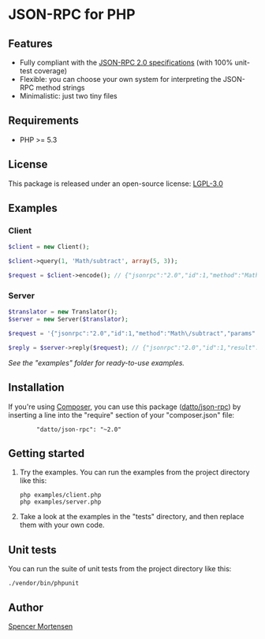 # JSON-RPC for PHP

## Features

* Fully compliant with the [JSON-RPC 2.0 specifications](http://www.jsonrpc.org/specification) (with 100% unit-test coverage)
* Flexible: you can choose your own system for interpreting the JSON-RPC method strings
* Minimalistic: just two tiny files

## Requirements

* PHP >= 5.3

## License

This package is released under an open-source license: [LGPL-3.0](https://www.gnu.org/licenses/lgpl-3.0.html)

## Examples

### Client

```php
$client = new Client();

$client->query(1, 'Math/subtract', array(5, 3));

$request = $client->encode(); // {"jsonrpc":"2.0","id":1,"method":"Math\/subtract","params":[5,3]}
```

### Server

```php
$translator = new Translator();
$server = new Server($translator);

$request = '{"jsonrpc":"2.0","id":1,"method":"Math\/subtract","params":[5,3]}';

$reply = $server->reply($request); // {"jsonrpc":"2.0","id":1,"result":2}
```

*See the "examples" folder for ready-to-use examples.*

## Installation

If you're using [Composer](https://getcomposer.org/), you can use this package
([datto/json-rpc](https://packagist.org/packages/datto/json-rpc))
by inserting a line into the "require" section of your "composer.json" file:
```
        "datto/json-rpc": "~2.0"
```

## Getting started

1. Try the examples. You can run the examples from the project directory like this:
	```
	php examples/client.php
	php examples/server.php
	```

2. Take a look at the examples in the "tests" directory, and then replace them with
your own code.

## Unit tests

You can run the suite of unit tests from the project directory like this:
```
./vendor/bin/phpunit
```

## Author

[Spencer Mortensen](http://spencermortensen.com/contact/)
